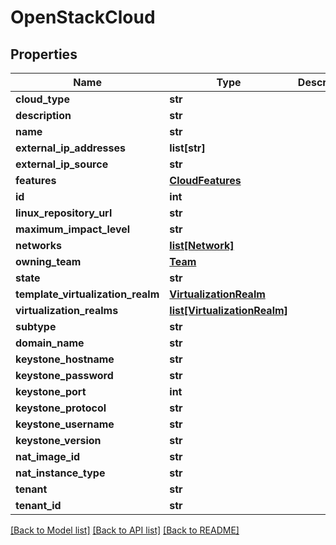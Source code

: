 # OpenStackCloud

## Properties
Name | Type | Description | Notes
------------ | ------------- | ------------- | -------------
**cloud_type** | **str** |  | [optional] 
**description** | **str** |  | 
**name** | **str** |  | 
**external_ip_addresses** | **list[str]** |  | [optional] 
**external_ip_source** | **str** |  | 
**features** | [**CloudFeatures**](CloudFeatures.md) |  | [optional] 
**id** | **int** |  | [optional] 
**linux_repository_url** | **str** |  | [optional] 
**maximum_impact_level** | **str** |  | 
**networks** | [**list[Network]**](Network.md) |  | [optional] 
**owning_team** | [**Team**](Team.md) |  | 
**state** | **str** |  | [optional] 
**template_virtualization_realm** | [**VirtualizationRealm**](VirtualizationRealm.md) |  | [optional] 
**virtualization_realms** | [**list[VirtualizationRealm]**](VirtualizationRealm.md) |  | [optional] 
**subtype** | **str** |  | 
**domain_name** | **str** |  | [optional] 
**keystone_hostname** | **str** |  | 
**keystone_password** | **str** |  | 
**keystone_port** | **int** |  | 
**keystone_protocol** | **str** |  | 
**keystone_username** | **str** |  | 
**keystone_version** | **str** |  | 
**nat_image_id** | **str** |  | 
**nat_instance_type** | **str** |  | 
**tenant** | **str** |  | 
**tenant_id** | **str** |  | 

[[Back to Model list]](../README.md#documentation-for-models) [[Back to API list]](../README.md#documentation-for-api-endpoints) [[Back to README]](../README.md)


